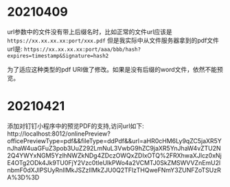 # 20210409
url参数中的文件没有带上后缀名时，比如正常的文件url应该是
`https://xx.xx.xx.xx:port/xxx.pdf`
但是我实际中从文件服务器拿到的pdf文件url是:
`https://xx.xx.xx.xx:port/aaa/bbb/hash?expires=timestamp&Signature=hash2`

为了适应这种类型的pdf URI做了修改。如果是没有后缀的word文件，依然不能预览。

# 20210421
添加对钉钉小程序中的预览PDF的支持,访问url如下:
http://localhost:8012/onlinePreview?officePreviewType=pdf&&fileType=ddPdf&&url=aHR0cHM6Ly9qZC5jaXR5YnJhaW4uaGFuZ3pob3UuZ292LmNuL3VwbG9hZC9jaXR5YnJhaW4vZTU2N2Q4YWYxNGM5YzlhNWZkNDg4ZDczOWQxZDIxOTQ%2FRXhwaXJlcz0xNjE4OTg2ODk4Jk9TU0FjY2Vzc0tleUlkPWo4a2VCMTJ0SkZMSWVVZnEmU2lnbmF0dXJlPSUyRnIlMkJSZzIlMkZJU0Q2TFlzTHQweFNmY3ZUNFZoTSUzRA%3D%3D